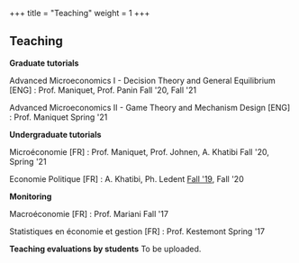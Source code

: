 +++
title = "Teaching"
weight = 1
+++

## Teaching

**Graduate tutorials**

Advanced Microeconomics I - Decision Theory and General Equilibrium [ENG] : Prof. Maniquet, Prof. Panin
Fall '20, Fall '21

Advanced Microeconomics II - Game Theory and Mechanism Design [ENG] : Prof. Maniquet
Spring '21


**Undergraduate tutorials**

Microéconomie [FR] : Prof. Maniquet, Prof. Johnen, A. Khatibi
Fall '20, Spring '21

Economie Politique [FR] : A. Khatibi, Ph. Ledent
[Fall '19](https://antoine-germain.github.io/2019-2020-Q1-LCOPS1115B_A.Germain_-_Economie_politique_-_TP_-_Papier.pdf), Fall '20

**Monitoring**

Macroéconomie [FR] : Prof. Mariani
Fall '17

Statistiques en économie et gestion [FR] : Prof. Kestemont
Spring '17


**Teaching evaluations by students**
To be uploaded. 
